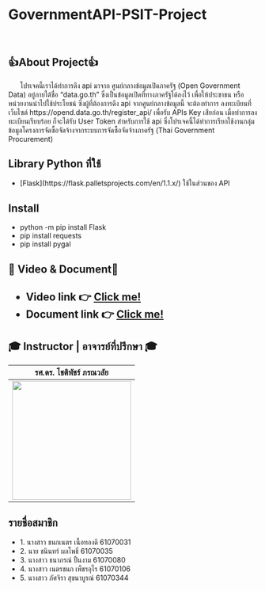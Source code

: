 <h1>GovernmentAPI-PSIT-Project</h1><br>
<h2>👍About Project👍</h2>
<p>&nbsp&nbsp&nbsp&nbsp&nbsp&nbspโปรเจคนี้เราได้ทำการดึง api มาจาก ศูนย์กลางข้อมูลเปิดภาครัฐ (Open Government Data) อยู่ภายใต้ชื่อ “data.go.th” ซึ่งเป็นข้อมูลเปิดที่ทางภาครัฐได้ลงไว้ เพื่อให้ประชาชน หรือหน่วยงานนำไปใช้ประโยชน์ ซึ่งผู้ที่ต้องการดึง api  จากศูนย์กลางข้อมูลนี้ จะต้องทำการ
ลงทะเบียนที่เว็บไซต์ https://opend.data.go.th/register_api/  เพื่อรับ APIs Key เสียก่อน เมื่อทำการลงทะเบียนเรียบร้อย ก็จะได้รับ User Token สำหรับการใช้ api ซึ่งโปรเจคนี้ได้ทำการเรียกใช้งานกลุ่มข้อมูลโครงการจัดซื้อจัดจ้างจากระบบการจัดซื้อจัดจ้างภาครัฐ (Thai Government Procurement) </p>
<h2>Library Python ที่ใช้</h2>
  <ul>
  <li>[Flask](https://flask.palletsprojects.com/en/1.1.x/) ใช้ในส่วนของ API</li>
  </ul>
<h2>Install</h2>
  <ul>
  <li>python -m pip install Flask</li> 
  <li>pip install requests</li> 
  <li>pip install pygal</li>
  </ul>
<h2>🎥 Video & Document🎥 <h2>
  <ul>
  <li>Video link 👉 <a href="https://www.youtube.com/watch?v=EGMlW30U4E0&t=20s">Click me!</a></li>
  <li>Document link 👉 <a href="https://docs.google.com/document/d/100GKhjlhsJhnHsYIKGLSJYx8npvfPd1TDUq8jKxqx8Y/edit?fbclid=IwAR3TnkKT9gIJos9l0GiARnssdfy8Lopd387sMJ_sB5TpSUFOx9hBROuUrgQ">Click me!</a></li>
</ul>

## 🎓 Instructor | อาจารย์ที่ปรึกษา 🎓 <br>
  
  | รศ.ดร. โชติพัชร์ ภรณวลัย	 |
  | :--------: |
  | <img src="https://www.it.kmitl.ac.th/wp-content/uploads/2017/12/Chotipat-300x300.jpg" width="240" height="240"></a> |
<h2>รายชื่อสมาชิก</h2>
<ul>
  <li>1. นางสาว ชนกเนตร เนื้อทองดี 61070031</li>
  <li>2. นาย ชนินทร์ ผลโพธิ์ 61070035</li>
  <li>3. นางสาว ธนาภรณ์ ปั้นงาม 61070080</li>
  <li>4. นางสาว เนตรชนก เพ็ชรอุไร 61070106</li>
  <li>5. นางสาว ภัศจิรา สุขนาบูรณ์ 61070344</li>
</ul>
